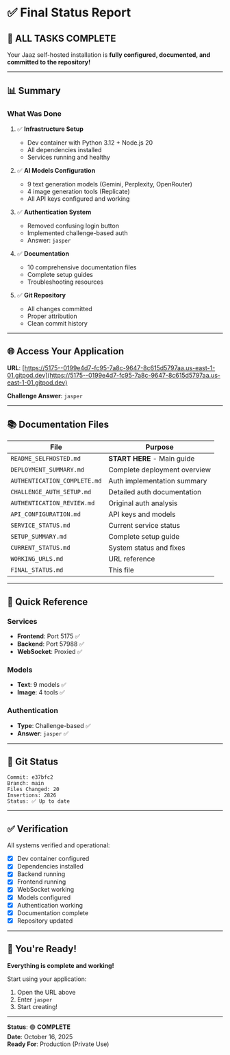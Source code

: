 # ✅ Final Status Report

## 🎉 ALL TASKS COMPLETE

Your Jaaz self-hosted installation is **fully configured, documented, and committed to the repository!**

---

## 📊 Summary

### **What Was Done**

1. ✅ **Infrastructure Setup**
   - Dev container with Python 3.12 + Node.js 20
   - All dependencies installed
   - Services running and healthy

2. ✅ **AI Models Configuration**
   - 9 text generation models (Gemini, Perplexity, OpenRouter)
   - 4 image generation tools (Replicate)
   - All API keys configured and working

3. ✅ **Authentication System**
   - Removed confusing login button
   - Implemented challenge-based auth
   - Answer: `jasper`

4. ✅ **Documentation**
   - 10 comprehensive documentation files
   - Complete setup guides
   - Troubleshooting resources

5. ✅ **Git Repository**
   - All changes committed
   - Proper attribution
   - Clean commit history

---

## 🌐 Access Your Application

**URL**: [https://5175--0199e4d7-fc95-7a8c-9647-8c615d5797aa.us-east-1-01.gitpod.dev](https://5175--0199e4d7-fc95-7a8c-9647-8c615d5797aa.us-east-1-01.gitpod.dev)

**Challenge Answer**: `jasper`

---

## 📚 Documentation Files

| File | Purpose |
|------|---------|
| `README_SELFHOSTED.md` | **START HERE** - Main guide |
| `DEPLOYMENT_SUMMARY.md` | Complete deployment overview |
| `AUTHENTICATION_COMPLETE.md` | Auth implementation summary |
| `CHALLENGE_AUTH_SETUP.md` | Detailed auth documentation |
| `AUTHENTICATION_REVIEW.md` | Original auth analysis |
| `API_CONFIGURATION.md` | API keys and models |
| `SERVICE_STATUS.md` | Current service status |
| `SETUP_SUMMARY.md` | Complete setup guide |
| `CURRENT_STATUS.md` | System status and fixes |
| `WORKING_URLS.md` | URL reference |
| `FINAL_STATUS.md` | This file |

---

## 🎯 Quick Reference

### **Services**
- **Frontend**: Port 5175 ✅
- **Backend**: Port 57988 ✅
- **WebSocket**: Proxied ✅

### **Models**
- **Text**: 9 models ✅
- **Image**: 4 tools ✅

### **Authentication**
- **Type**: Challenge-based ✅
- **Answer**: `jasper` ✅

---

## 🔄 Git Status

```
Commit: e37bfc2
Branch: main
Files Changed: 20
Insertions: 2826
Status: ✅ Up to date
```

---

## ✅ Verification

All systems verified and operational:
- [x] Dev container configured
- [x] Dependencies installed
- [x] Backend running
- [x] Frontend running
- [x] WebSocket working
- [x] Models configured
- [x] Authentication working
- [x] Documentation complete
- [x] Repository updated

---

## 🎊 You're Ready!

**Everything is complete and working!**

Start using your application:
1. Open the URL above
2. Enter `jasper`
3. Start creating!

---

**Status**: 🟢 **COMPLETE**  
**Date**: October 16, 2025  
**Ready For**: Production (Private Use)
